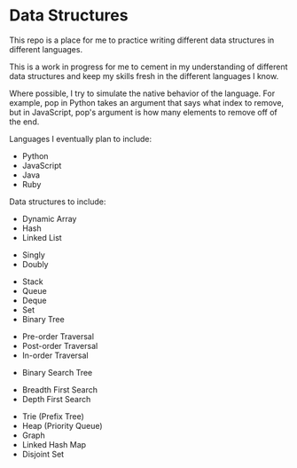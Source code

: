 Data Structures
===============

This repo is a place for me to practice writing different data structures in different languages. 

This is a work in progress for me to cement in my understanding of different data structures and keep
my skills fresh in the different languages I know. 

Where possible, I try to simulate the native behavior of the language. 
For example, pop in Python takes an argument that says what index to remove, but in JavaScript,
pop's argument is how many elements to remove off of the end. 

Languages I eventually plan to include: 
* Python
* JavaScript
* Java
* Ruby

Data structures to include: 
* Dynamic Array
* Hash
* Linked List
 - Singly
 - Doubly
* Stack
* Queue
* Deque
* Set
* Binary Tree
 - Pre-order Traversal
 - Post-order Traversal
 - In-order Traversal
* Binary Search Tree
 - Breadth First Search
 - Depth First Search
* Trie (Prefix Tree)
* Heap (Priority Queue)
* Graph
* Linked Hash Map
* Disjoint Set